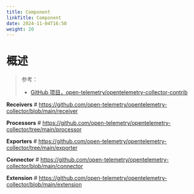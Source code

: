 ```yaml
---
title: Component
linkTitle: Component
date: 2024-11-04T16:50
weight: 20
---
```


# 概述

> 参考：
>
> - [GitHub 项目，open-telemetry/opentelemetry-collector-contrib](https://github.com/open-telemetry/opentelemetry-collector-contrib)

**Receivers** # https://github.com/open-telemetry/opentelemetry-collector/blob/main/receiver

**Processors** # https://github.com/open-telemetry/opentelemetry-collector/tree/main/processor

**Exporters** # https://github.com/open-telemetry/opentelemetry-collector/tree/main/exporter

**Connector** # https://github.com/open-telemetry/opentelemetry-collector/blob/main/connector

**Extension** # https://github.com/open-telemetry/opentelemetry-collector/blob/main/extension